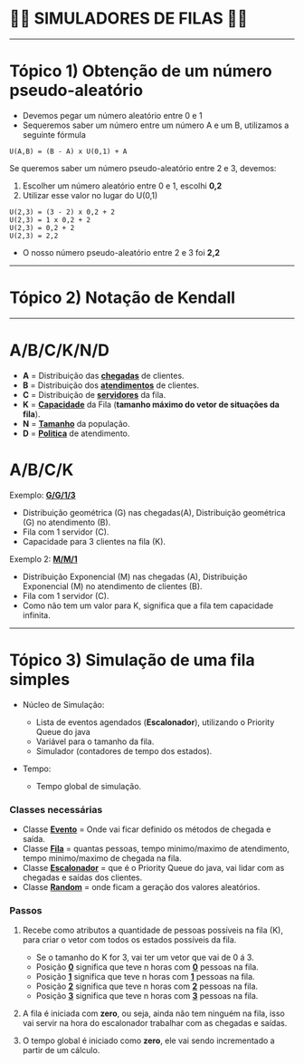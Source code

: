 # 🧙‍♂️ SIMULADORES DE FILAS 🧙‍♂️

---

# Tópico 1) Obtenção de um número pseudo-aleatório

* Devemos pegar um número aleatório entre 0 e 1
* Sequeremos saber um número entre um número A e um B, utilizamos a seguinte fórmula

```
U(A,B) = (B - A) x U(0,1) + A
```

Se queremos saber um número pseudo-aleatório entre 2 e 3, devemos:

1. Escolher um número aleatório entre 0 e 1, escolhi **0,2**
2. Utilizar esse valor no lugar do U(0,1)

```
U(2,3) = (3 - 2) x 0,2 + 2
U(2,3) = 1 x 0,2 + 2
U(2,3) = 0,2 + 2
U(2,3) = 2,2
```

* O nosso número pseudo-aleatório entre 2 e 3 foi **2,2**


---

# Tópico 2) Notação de Kendall

---

# A/B/C/K/N/D

* **A** = Distribuição das [**chegadas**]() de clientes.
* **B** = Distribuição dos [**atendimentos**]() de clientes.
* **C** = Distribuição de [**servidores**]() da fila.
* **K** = [**Capacidade**]() da Fila (**tamanho máximo do vetor de situações da fila**).
* **N** = [**Tamanho**]() da população.
* **D** = [**Politica**]() de atendimento.


# A/B/C/K

Exemplo: [**G/G/1/3**]()

* Distribuição geométrica (G) nas chegadas(A), Distribuição geométrica (G) no atendimento (B).
* Fila com 1 servidor (C).
* Capacidade para 3 clientes na fila (K).

Exemplo 2: [**M/M/1**]()

* Distribuição Exponencial (M) nas chegadas (A), Distribuição Exponencial (M) no atendimento de clientes (B).
* Fila com 1 servidor (C).
* Como não tem um valor para K, significa que a fila tem capacidade infinita.

---

# Tópico 3) Simulação de uma fila simples

* Núcleo de Simulação:
    * Lista de eventos agendados (**Escalonador**), utilizando o Priority Queue do java
    * Variável para o tamanho da fila.
    * Simulador (contadores de tempo dos estados).

* Tempo:
    * Tempo global de simulação.


### Classes necessárias

* Classe [**Evento**]() = Onde vai ficar definido os métodos de chegada e saída.
* Classe [**Fila**]() = quantas pessoas, tempo minimo/maximo de atendimento, tempo minimo/maximo de chegada na fila.
* Classe [**Escalonador**]() = que é o Priority Queue do java, vai lidar com as chegadas e saídas dos clientes.
* Classe [**Random**]() = onde ficam a geração dos valores aleatórios.

### Passos

1. Recebe como atributos a quantidade de pessoas possíveis na fila (K), para criar o vetor com todos os estados possíveis da fila.
    * Se o tamanho do K for 3, vai ter um vetor que vai de 0 á 3.
    * Posição [**0**]() significa que teve n horas com [**0**]() pessoas na fila.
    * Posição [**1**]() significa que teve n horas com [**1**]() pessoas na fila.
    * Posição [**2**]() significa que teve n horas com [**2**]() pessoas na fila.
    * Posição [**3**]() significa que teve n horas com [**3**]() pessoas na fila.

2. A fila é iniciada com **zero**, ou seja, ainda não tem ninguém na fila, isso vai servir na hora do escalonador trabalhar com as chegadas e saídas.
3. O tempo global é iniciado como **zero**, ele vai sendo incrementado a partir de um cálculo.
